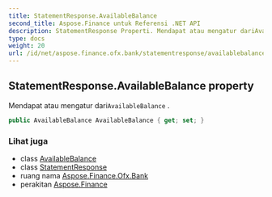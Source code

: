 ```yaml
---
title: StatementResponse.AvailableBalance
second_title: Aspose.Finance untuk Referensi .NET API
description: StatementResponse Properti. Mendapat atau mengatur dariAvailableBalance .
type: docs
weight: 20
url: /id/net/aspose.finance.ofx.bank/statementresponse/availablebalance/
---
```

## StatementResponse.AvailableBalance property

Mendapat atau mengatur dari`AvailableBalance` .

```csharp
public AvailableBalance AvailableBalance { get; set; }
```

### Lihat juga

* class [AvailableBalance](../../../aspose.finance.ofx/availablebalance/)
* class [StatementResponse](../)
* ruang nama [Aspose.Finance.Ofx.Bank](../../statementresponse/)
* perakitan [Aspose.Finance](../../../)


